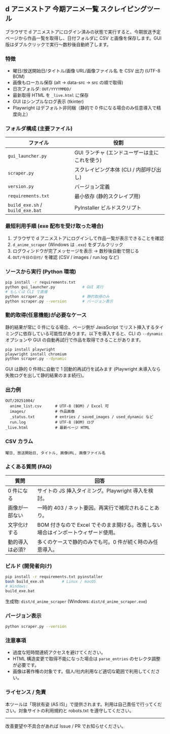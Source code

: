## d アニメストア 今期アニメ一覧 スクレイピングツール

ブラウザで d アニメストアにログイン済みの状態で実行すると、今期放送予定ページから作品一覧を取得し、日付フォルダに CSV と画像を保存します。GUI 版はダブルクリックで実行～数秒後自動終了します。

### 特徴

- 曜日/放送開始日/タイトル/画像 URL/画像ファイル名 を CSV 出力 (UTF-8 BOM)
- 画像もローカル保存 (alt → data-src → src の順で取得)
- 日次フォルダ: `OUT/YYYYMMDD/`
- 最新取得 HTML を `_live.html` に保存
- GUI はシンプルなログ表示 (tkinter)
- Playwright はデフォルト非同梱（静的で 0 件になる場合のみ任意導入で精度向上）

### フォルダ構成 (主要ファイル)

| ファイル                         | 役割                                          |
| -------------------------------- | --------------------------------------------- |
| `gui_launcher.py`                | GUI ランチャ (エンドユーザーは主にこれを使う) |
| `scraper.py`                     | スクレイピング本体 (CLI / 内部呼び出し)       |
| `version.py`                     | バージョン定義                                |
| `requirements.txt`               | 最小依存 (静的スクレイプ用)                   |
| `build_exe.sh` / `build_exe.bat` | PyInstaller ビルドスクリプト                  |

### 最短利用手順 (exe 配布を受け取った場合)

1. ブラウザで d アニメストアにログインして作品一覧が表示できることを確認
2. `d_anime_scraper` (Windows は `.exe`) をダブルクリック
3. ログウィンドウが完了メッセージを表示 → 数秒後自動で閉じる
4. `OUT/今日の日付/` を確認 (CSV / images / run.log など)

### ソースから実行 (Python 環境)

```bash
pip install -r requirements.txt
python gui_launcher.py            # GUI 実行
# もしくは CLI で直接
python scraper.py                 # 静的取得のみ
python scraper.py --version       # バージョン表示
```

### 動的取得(任意機能)が必要なケース

静的結果が常に 0 件になる場合、ページ側が JavaScript でリスト挿入するタイミングに依存している可能性があります。以下を導入すると、CLI の `--dynamic` オプションや GUI の自動再試行で作品を取得できることがあります。

```bash
pip install playwright
playwright install chromium
python scraper.py --dynamic
```

GUI は静的 0 件時に自動で 1 回動的再試行を試みます (Playwright 未導入なら失敗ログを出して静的結果のまま続行)。

### 出力例

```
OUT/20251004/
  anime_list.csv      # UTF-8 (BOM) / Excel 可
  images/             # 作品画像
  _status.txt         # entries / saved_images / used_dynamic など
  run.log             # UTF-8 (BOM) ログ
_live.html            # 最新ページ HTML
```

### CSV カラム

`曜日, 放送開始日, タイトル, 画像URL, 画像ファイル名`

### よくある質問 (FAQ)

| 質問            | 回答                                                                              |
| --------------- | --------------------------------------------------------------------------------- |
| 0 件になる      | サイトの JS 挿入タイミング。Playwright 導入を検討。                               |
| 画像が一部ない  | 一時的 403 / ネット要因。再実行で補完されることあり。                             |
| 文字化けする    | BOM 付きなので Excel でそのまま開ける。改善しない場合はインポートウィザード使用。 |
| 動的導入は必須? | 多くのケースで静的のみでも可。0 件が続く時のみ任意導入。                          |

### ビルド (開発者向け)

```bash
pip install -r requirements.txt pyinstaller
bash build_exe.sh        # Linux / macOS
# Windows:
build_exe.bat
```

生成物: `dist/d_anime_scraper` (Windows: `dist/d_anime_scraper.exe`)

### バージョン表示

```bash
python scraper.py --version
```

### 注意事項

- 過度な短時間連続アクセスを避けてください。
- HTML 構造変更で取得不能になった場合は `parse_entries` のセレクタ調整が必要です。
- 画像は著作権の対象です。個人/社内利用など適切な範囲で利用してください。

### ライセンス / 免責

本ツールは「現状有姿 (AS IS)」で提供されます。利用は自己責任で行ってください。対象サイトの利用規約と robots.txt を遵守してください。

---

改善要望や不具合があれば Issue / PR でお知らせください。
